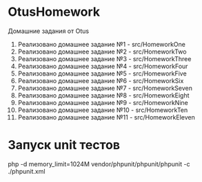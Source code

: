 # OtusHomework
Домашние задания от Otus

1. Реализовано домашнее задание №1 - src/HomeworkOne
2. Реализовано домашнее задание №2 - src/HomeworkTwo
3. Реализовано домашнее задание №3 - src/HomeworkThree
4. Реализовано домашнее задание №4 - src/HomeworkFour
5. Реализовано домашнее задание №5 - src/HomeworkFive
6. Реализовано домашнее задание №6 - src/HomeworkSix
7. Реализовано домашнее задание №7 - src/HomeworkSeven
8. Реализовано домашнее задание №8 - src/HomeworkEight
9. Реализовано домашнее задание №9 - src/HomeworkNine
10. Реализовано домашнее задание №10 - src/HomeworkTen
11. Реализовано домашнее задание №11 - src/HomeworkEleven

# Запуск unit тестов

php -d memory_limit=1024M vendor/phpunit/phpunit/phpunit -c ./phpunit.xml
